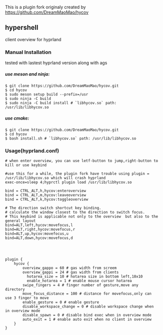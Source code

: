 

This is a plugin fork originaly created by https://github.com/DreamMaoMao/hycov

## hypershell
client overview for hyprland


### Manual Installation
tested with lastest hyprland version along with ags

##### use meson and ninja:

```console
$ git clone https://github.com/DreamMaoMao/hycov.git
$ cd hycov
$ sudo meson setup build --prefix=/usr
$ sudo ninja -C build
$ sudo ninja -C build install # `libhycov.so` path: /usr/lib/libhycov.so
```

##### use cmake:

```console
$ git clone https://github.com/DreamMaoMao/hycov.git
$ cd hycov
$ bash install.sh # `libhycov.so` path: /usr/lib/libhycov.so
```

### Usage(hyprland.conf)

```
# when enter overview, you can use letf-button to jump,right-button to kill or use keybind

#use this for a while, the plugin fork have trouble using plugin = /usr/lib/libhycov.so which will crash hyprland
exec-once=sleep 4;hyprctl plugin load /usr/lib/libhycov.so

bind = CTRL_ALT,h,hycov:enteroverview
bind = CTRL_ALT,m,hycov:leaveoverview
bind = CTRL_ALT,k,hycov:toggleoverview

# The direction switch shortcut key binding.
# calculate the window closest to the direction to switch focus.
# This keybind is applicable not only to the overview  but also to the general layout
bind=ALT,left,hycov:movefocus,l
bind=ALT,right,hycov:movefocus,r
bind=ALT,up,hycov:movefocus,u
bind=ALT,down,hycov:movefocus,d




plugin {
    hycov {
        overview_gappo = 60 # gas width from screem 
        overview_gappi = 24 # gas width from clients
	      hotarea_size = 10 # hotarea size in bottom left,10x10
	      enable_hotarea = 1 # enable mouse cursor hotarea     
        swipe_fingers = 4 # finger number of gesture,move any directory
        move_focus_distance = 100 # distance for movefocus,only can use 3 finger to move 
        enable_gesture = 0 # enable gesture
        disable_workspace_change = 0 # disable workspace change when in overview mode
        disable_spawn = 0 # disable bind exec when in overview mode
        auto_exit = 1 # enable auto exit when no client in overview
    }
}

```

